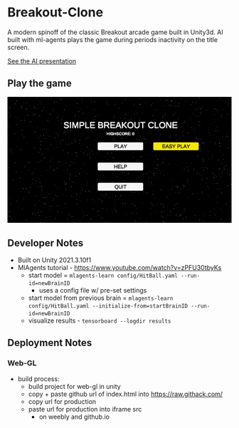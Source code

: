 # Breakout-Clone
A modern spinoff of the classic Breakout arcade game built in Unity3d. AI built with ml-agents plays the game during periods inactivity on the title screen. 

[See the AI presentation](https://docs.google.com/presentation/d/1HEdi159ltVG2eTYerhlTsmcbYpWvM3ygljTGu5KgJrk/edit?usp=sharing)

## Play the game
[![Brick Breaker Title](/images/brick_breaker.PNG)](https://sethcram.github.io/?game=2#games)

## Developer Notes
- Built on Unity 2021.3.10f1
- MlAgents tutorial - https://www.youtube.com/watch?v=zPFU30tbyKs
  - start model = `mlagents-learn config/HitBall.yaml --run-id=newBrainID`
    - uses a config file w/ pre-set settings
  - start model from previous brain = `mlagents-learn config/HitBall.yaml --initialize-from=startBrainID --run-id=newBrainID`
  - visualize results - `tensorboard --logdir results`
  
## Deployment Notes
### Web-GL 
- build process:
  - build project for web-gl in unity
  - copy + paste github url of index.html into https://raw.githack.com/ 
  - copy url for production
  - paste url for production into iframe src
    - on weebly and github.io
